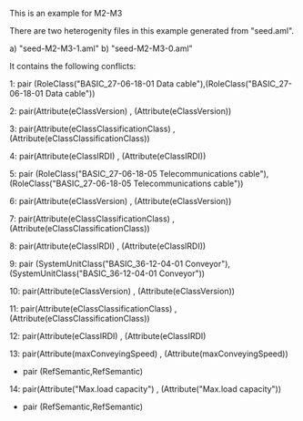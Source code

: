 This is an example for M2-M3

There are two heterogenity files in this example generated from "seed.aml".

a) "seed-M2-M3-1.aml"
b) "seed-M2-M3-0.aml"

It contains the following conflicts:

1: pair (RoleClass("BASIC_27-06-18-01 Data cable"),(RoleClass("BASIC_27-06-18-01 Data cable"))

2: pair(Attribute(eClassVersion) , (Attribute(eClassVersion))

3: pair(Attribute(eClassClassificationClass) , (Attribute(eClassClassificationClass))

4: pair(Attribute(eClassIRDI) , (Attribute(eClassIRDI))


5: pair (RoleClass("BASIC_27-06-18-05 Telecommunications cable"),(RoleClass("BASIC_27-06-18-05 Telecommunications cable"))

6: pair(Attribute(eClassVersion) , (Attribute(eClassVersion))

7: pair(Attribute(eClassClassificationClass) , (Attribute(eClassClassificationClass))


8: pair(Attribute(eClassIRDI) , (Attribute(eClassIRDI))

9: pair (SystemUnitClass("BASIC_36-12-04-01 Conveyor"),(SystemUnitClass("BASIC_36-12-04-01 Conveyor"))

10: pair(Attribute(eClassVersion) , (Attribute(eClassVersion))

11: pair(Attribute(eClassClassificationClass) , (Attribute(eClassClassificationClass))

12: pair(Attribute(eClassIRDI) , (Attribute(eClassIRDI)

13: pair(Attribute(maxConveyingSpeed) , (Attribute(maxConveyingSpeed))

 - pair (RefSemantic,RefSemantic)

14: pair(Attribute("Max.load capacity") , (Attribute("Max.load capacity"))

 - pair (RefSemantic,RefSemantic)
